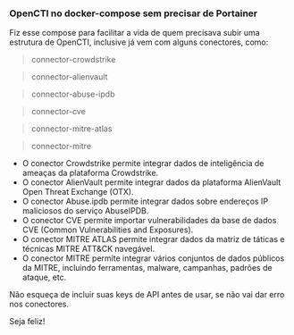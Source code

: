 ### OpenCTI no docker-compose sem precisar de Portainer

Fiz esse compose para facilitar a vida de quem precisava subir uma estrutura de OpenCTI, inclusive já vem com alguns conectores, como:

> connector-crowdstrike

> connector-alienvault

> connector-abuse-ipdb

> connector-cve

> connector-mitre-atlas

> connector-mitre

- O conector Crowdstrike permite integrar dados de inteligência de ameaças da plataforma Crowdstrike.
- O conector AlienVault permite integrar dados da plataforma AlienVault Open Threat Exchange (OTX).
- O conector Abuse.ipdb permite integrar dados sobre endereços IP maliciosos do serviço AbuseIPDB.
- O conector CVE permite importar vulnerabilidades da base de dados CVE (Common Vulnerabilities and Exposures).
- O conector MITRE ATLAS permite integrar dados da matriz de táticas e técnicas MITRE ATT&CK navegável.
- O conector MITRE permite integrar vários conjuntos de dados públicos da MITRE, incluindo ferramentas, malware, campanhas, padrões de ataque, etc.

Não esqueça de incluir suas keys de API antes de usar, se não vai dar erro nos conectores.

Seja feliz!
